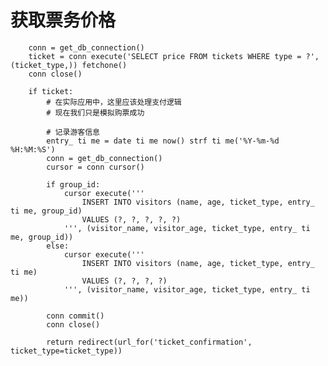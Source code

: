 # 获取票务价格
        conn = get_db_connection()
        ticket = conn execute('SELECT price FROM tickets WHERE type = ?', (ticket_type,)) fetchone()
        conn close()
        
        if ticket:
            # 在实际应用中，这里应该处理支付逻辑
            # 现在我们只是模拟购票成功
            
            # 记录游客信息
            entry_ ti me = date ti me now() strf ti me('%Y-%m-%d %H:%M:%S')
            conn = get_db_connection()
            cursor = conn cursor()
            
            if group_id:
                cursor execute('''
                    INSERT INTO visitors (name, age, ticket_type, entry_ ti me, group_id)
                    VALUES (?, ?, ?, ?, ?)
                ''', (visitor_name, visitor_age, ticket_type, entry_ ti me, group_id))
            else:
                cursor execute('''
                    INSERT INTO visitors (name, age, ticket_type, entry_ ti me)
                    VALUES (?, ?, ?, ?)
                ''', (visitor_name, visitor_age, ticket_type, entry_ ti me))
            
            conn commit()
            conn close()
            
            return redirect(url_for('ticket_confirmation', ticket_type=ticket_type))
